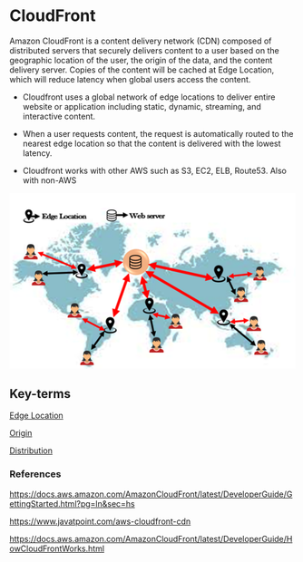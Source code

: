 # CloudFront

Amazon CloudFront is a content delivery network (CDN) composed of distributed servers that securely delivers content to a user based on the geographic location of the user, the origin of the data, and the content delivery server. Copies of the content will be cached at Edge Location, which will reduce latency when global users access the content.

* Cloudfront uses a global network of edge locations to deliver entire website or application including static, dynamic, streaming, and interactive content.

* When a user requests content, the request is automatically routed to the nearest edge location so that the content is delivered with the lowest latency.

* Cloudfront works with other AWS such as S3, EC2, ELB, Route53. Also with non-AWS



![](../00_includes/wk04/cloudfront.png)

## Key-terms
[Edge Location](https://github.com/techgrounds/cloud-6-repo-NederLANA/blob/main/beschrijvingen/aws-cloud-glossary.md#edge-location)

[Origin](https://github.com/techgrounds/cloud-6-repo-NederLANA/blob/main/beschrijvingen/aws-cloud-glossary.md#origin)

[Distribution](https://github.com/techgrounds/cloud-6-repo-NederLANA/blob/main/beschrijvingen/aws-cloud-glossary.md#distribution)



### References
https://docs.aws.amazon.com/AmazonCloudFront/latest/DeveloperGuide/GettingStarted.html?pg=ln&sec=hs

https://www.javatpoint.com/aws-cloudfront-cdn

https://docs.aws.amazon.com/AmazonCloudFront/latest/DeveloperGuide/HowCloudFrontWorks.html



